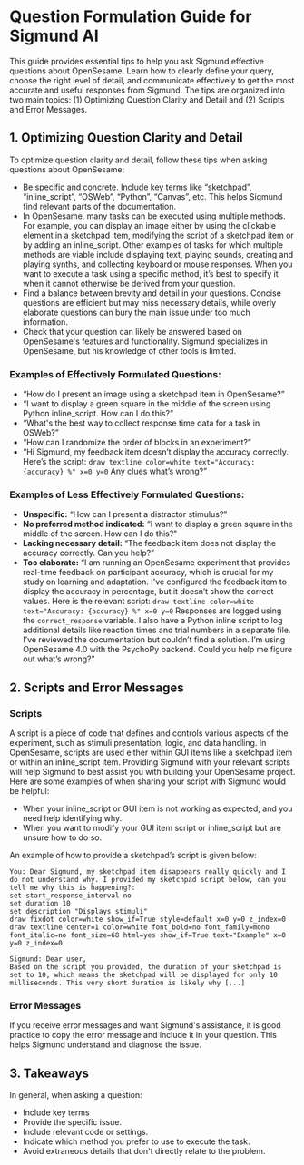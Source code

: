 # Question Formulation Guide for Sigmund AI

This guide provides essential tips to help you ask Sigmund effective questions about OpenSesame. Learn how to clearly define your query, choose the right level of detail, and communicate effectively to get the most accurate and useful responses from Sigmund. The tips are organized into two main topics: (1) Optimizing Question Clarity and Detail and (2) Scripts and Error Messages.

## 1. Optimizing Question Clarity and Detail

To optimize question clarity and detail, follow these tips when asking questions about OpenSesame:
- Be specific and concrete. Include key terms like “sketchpad”, “inline_script”, “OSWeb”, “Python”, “Canvas”, etc. This helps Sigmund find relevant parts of the documentation.
- In OpenSesame, many tasks can be executed using multiple methods. For example, you can display an image either by using the clickable element in a sketchpad item, modifying the script of a sketchpad item or by adding an inline_script. Other examples of tasks for which multiple methods are viable include displaying text, playing sounds, creating and playing synths, and collecting keyboard or mouse responses. When you want to execute a task using a specific method, it’s best to specify it when it cannot otherwise be derived from your question.
- Find a balance between brevity and detail in your questions. Concise questions are efficient but may miss necessary details, while overly elaborate questions can bury the main issue under too much information.
- Check that your question can likely be answered based on OpenSesame's features and functionality. Sigmund specializes in OpenSesame, but his knowledge of other tools is limited.

### Examples of Effectively Formulated Questions:
- “How do I present an image using a sketchpad item in OpenSesame?”
- “I want to display a green square in the middle of the screen using Python inline_script. How can I do this?”
- “What's the best way to collect response time data for a task in OSWeb?”
- “How can I randomize the order of blocks in an experiment?”
- “Hi Sigmund, my feedback item doesn’t display the accuracy correctly. Here’s the script: 
  `draw textline color=white text="Accuracy: {accuracy} %" x=0 y=0`
  Any clues what’s wrong?”

### Examples of Less Effectively Formulated Questions:
- **Unspecific:** “How can I present a distractor stimulus?”
- **No preferred method indicated:** “I want to display a green square in the middle of the screen. How can I do this?" 
- **Lacking necessary detail:** “The feedback item does not display the accuracy correctly. Can you help?”
- **Too elaborate:** “I am running an OpenSesame experiment that provides real-time feedback on participant accuracy, which is crucial for my study on learning and adaptation. I've configured the feedback item to display the accuracy in percentage, but it doesn’t show the correct values. Here is the relevant script:
  `draw textline color=white text="Accuracy: {accuracy} %" x=0 y=0`
  Responses are logged using the `correct_response` variable. I also have a Python inline script to log additional details like reaction times and trial numbers in a separate file. I’ve reviewed the documentation but couldn’t find a solution. I’m using OpenSesame 4.0 with the PsychoPy backend. Could you help me figure out what’s wrong?”

## 2. Scripts and Error Messages

### Scripts

A script is a piece of code that defines and controls various aspects of the experiment, such as stimuli presentation, logic, and data handling. In OpenSesame, scripts are used either within GUI items like a sketchpad item or within an inline_script item. Providing Sigmund with your relevant scripts will help Sigmund to best assist you with building your OpenSesame project. Here are some examples of when sharing your script with Sigmund would be helpful:
- When your inline_script or GUI item is not working as expected, and you need help identifying why.
- When you want to modify your GUI item script or inline_script but are unsure how to do so.

An example of how to provide a sketchpad’s script is given below:

```plaintext
You: Dear Sigmund, my sketchpad item disappears really quickly and I do not understand why. I provided my sketchpad script below, can you tell me why this is happening?:
set start_response_interval no
set duration 10
set description "Displays stimuli"
draw fixdot color=white show_if=True style=default x=0 y=0 z_index=0
draw textline center=1 color=white font_bold=no font_family=mono font_italic=no font_size=68 html=yes show_if=True text="Example" x=0 y=0 z_index=0

Sigmund: Dear user,
Based on the script you provided, the duration of your sketchpad is set to 10, which means the sketchpad will be displayed for only 10 milliseconds. This very short duration is likely why [...]
```

### Error Messages

If you receive error messages and want Sigmund's assistance, it is good practice to copy the error message and include it in your question. This helps Sigmund understand and diagnose the issue.

## 3. Takeaways

In general, when asking a question:
- Include key terms
- Provide the specific issue.
- Include relevant code or settings.
- Indicate which method you prefer to use to execute the task.
- Avoid extraneous details that don't directly relate to the problem.
